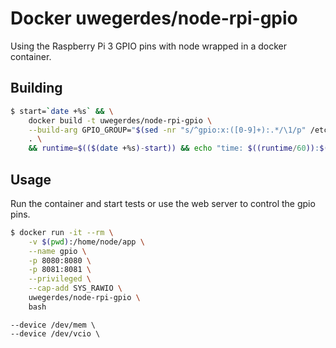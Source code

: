 # Docker uwegerdes/node-rpi-gpio

Using the Raspberry Pi 3 GPIO pins with node wrapped in a docker container.

## Building 

```bash
$ start=`date +%s` && \
	docker build -t uwegerdes/node-rpi-gpio \
	--build-arg GPIO_GROUP="$(sed -nr "s/^gpio:x:([0-9]+):.*/\1/p" /etc/group)" \
	. \
	&& runtime=$(($(date +%s)-start)) && echo "time: $((runtime/60)):$((runtime%60))"
```

## Usage

Run the container and start tests or use the web server to control the gpio pins.

```bash
$ docker run -it --rm \
	-v $(pwd):/home/node/app \
	--name gpio \
	-p 8080:8080 \
	-p 8081:8081 \
	--privileged \
	--cap-add SYS_RAWIO \
	uwegerdes/node-rpi-gpio \
	bash
```

	--device /dev/mem \
	--device /dev/vcio \

